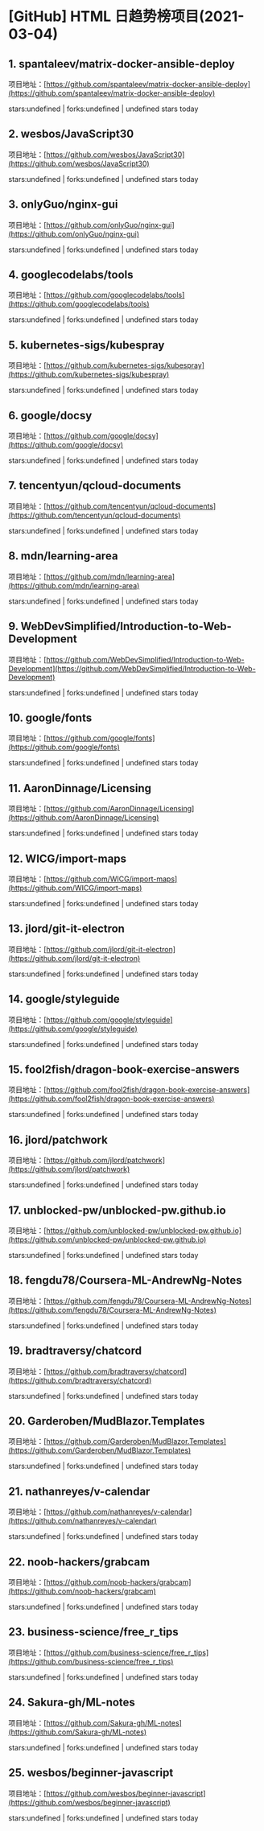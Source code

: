# [GitHub] HTML 日趋势榜项目(2021-03-04)

## 1. spantaleev/matrix-docker-ansible-deploy 

项目地址：[https://github.com/spantaleev/matrix-docker-ansible-deploy](https://github.com/spantaleev/matrix-docker-ansible-deploy)

stars:undefined | forks:undefined | undefined stars today 



## 2. wesbos/JavaScript30 

项目地址：[https://github.com/wesbos/JavaScript30](https://github.com/wesbos/JavaScript30)

stars:undefined | forks:undefined | undefined stars today 



## 3. onlyGuo/nginx-gui 

项目地址：[https://github.com/onlyGuo/nginx-gui](https://github.com/onlyGuo/nginx-gui)

stars:undefined | forks:undefined | undefined stars today 



## 4. googlecodelabs/tools 

项目地址：[https://github.com/googlecodelabs/tools](https://github.com/googlecodelabs/tools)

stars:undefined | forks:undefined | undefined stars today 



## 5. kubernetes-sigs/kubespray 

项目地址：[https://github.com/kubernetes-sigs/kubespray](https://github.com/kubernetes-sigs/kubespray)

stars:undefined | forks:undefined | undefined stars today 



## 6. google/docsy 

项目地址：[https://github.com/google/docsy](https://github.com/google/docsy)

stars:undefined | forks:undefined | undefined stars today 



## 7. tencentyun/qcloud-documents 

项目地址：[https://github.com/tencentyun/qcloud-documents](https://github.com/tencentyun/qcloud-documents)

stars:undefined | forks:undefined | undefined stars today 



## 8. mdn/learning-area 

项目地址：[https://github.com/mdn/learning-area](https://github.com/mdn/learning-area)

stars:undefined | forks:undefined | undefined stars today 



## 9. WebDevSimplified/Introduction-to-Web-Development 

项目地址：[https://github.com/WebDevSimplified/Introduction-to-Web-Development](https://github.com/WebDevSimplified/Introduction-to-Web-Development)

stars:undefined | forks:undefined | undefined stars today 



## 10. google/fonts 

项目地址：[https://github.com/google/fonts](https://github.com/google/fonts)

stars:undefined | forks:undefined | undefined stars today 



## 11. AaronDinnage/Licensing 

项目地址：[https://github.com/AaronDinnage/Licensing](https://github.com/AaronDinnage/Licensing)

stars:undefined | forks:undefined | undefined stars today 



## 12. WICG/import-maps 

项目地址：[https://github.com/WICG/import-maps](https://github.com/WICG/import-maps)

stars:undefined | forks:undefined | undefined stars today 



## 13. jlord/git-it-electron 

项目地址：[https://github.com/jlord/git-it-electron](https://github.com/jlord/git-it-electron)

stars:undefined | forks:undefined | undefined stars today 



## 14. google/styleguide 

项目地址：[https://github.com/google/styleguide](https://github.com/google/styleguide)

stars:undefined | forks:undefined | undefined stars today 



## 15. fool2fish/dragon-book-exercise-answers 

项目地址：[https://github.com/fool2fish/dragon-book-exercise-answers](https://github.com/fool2fish/dragon-book-exercise-answers)

stars:undefined | forks:undefined | undefined stars today 



## 16. jlord/patchwork 

项目地址：[https://github.com/jlord/patchwork](https://github.com/jlord/patchwork)

stars:undefined | forks:undefined | undefined stars today 



## 17. unblocked-pw/unblocked-pw.github.io 

项目地址：[https://github.com/unblocked-pw/unblocked-pw.github.io](https://github.com/unblocked-pw/unblocked-pw.github.io)

stars:undefined | forks:undefined | undefined stars today 



## 18. fengdu78/Coursera-ML-AndrewNg-Notes 

项目地址：[https://github.com/fengdu78/Coursera-ML-AndrewNg-Notes](https://github.com/fengdu78/Coursera-ML-AndrewNg-Notes)

stars:undefined | forks:undefined | undefined stars today 



## 19. bradtraversy/chatcord 

项目地址：[https://github.com/bradtraversy/chatcord](https://github.com/bradtraversy/chatcord)

stars:undefined | forks:undefined | undefined stars today 



## 20. Garderoben/MudBlazor.Templates 

项目地址：[https://github.com/Garderoben/MudBlazor.Templates](https://github.com/Garderoben/MudBlazor.Templates)

stars:undefined | forks:undefined | undefined stars today 



## 21. nathanreyes/v-calendar 

项目地址：[https://github.com/nathanreyes/v-calendar](https://github.com/nathanreyes/v-calendar)

stars:undefined | forks:undefined | undefined stars today 



## 22. noob-hackers/grabcam 

项目地址：[https://github.com/noob-hackers/grabcam](https://github.com/noob-hackers/grabcam)

stars:undefined | forks:undefined | undefined stars today 



## 23. business-science/free_r_tips 

项目地址：[https://github.com/business-science/free_r_tips](https://github.com/business-science/free_r_tips)

stars:undefined | forks:undefined | undefined stars today 



## 24. Sakura-gh/ML-notes 

项目地址：[https://github.com/Sakura-gh/ML-notes](https://github.com/Sakura-gh/ML-notes)

stars:undefined | forks:undefined | undefined stars today 



## 25. wesbos/beginner-javascript 

项目地址：[https://github.com/wesbos/beginner-javascript](https://github.com/wesbos/beginner-javascript)

stars:undefined | forks:undefined | undefined stars today 



